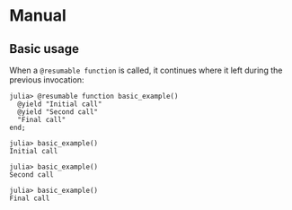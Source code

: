 # Manual

## Basic usage

When a `@resumable function` is called, it continues where it left during the previous invocation:

```jldoctest
julia> @resumable function basic_example()
  @yield "Initial call"
  @yield "Second call"
  "Final call"
end;

julia> basic_example()
Initial call

julia> basic_example()
Second call

julia> basic_example()
Final call
```